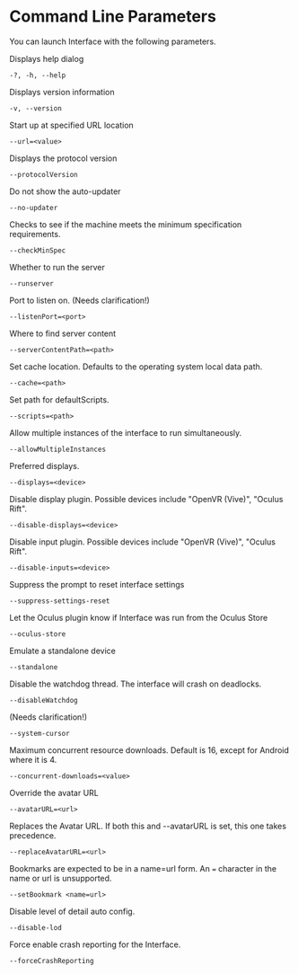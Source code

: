 # Command Line Parameters

You can launch Interface with the following parameters.

Displays help dialog

    -?, -h, --help

Displays version information

    -v, --version

Start up at specified URL location

    --url=<value>

Displays the protocol version

    --protocolVersion

Do not show the auto-updater

    --no-updater

Checks to see if the machine meets the minimum specification requirements.

    --checkMinSpec

Whether to run the server

    --runserver

Port to listen on. (Needs clarification!) 

    --listenPort=<port>

Where to find server content

    --serverContentPath=<path>

Set cache location. Defaults to the operating system local data path.

    --cache=<path>
    
Set path for defaultScripts.

    --scripts=<path>

Allow multiple instances of the interface to run simultaneously.

    --allowMultipleInstances

Preferred displays.

    --displays=<device>

Disable display plugin. Possible devices include "OpenVR (Vive)", "Oculus Rift".

    --disable-displays=<device>

Disable input plugin. Possible devices include "OpenVR (Vive)", "Oculus Rift".

    --disable-inputs=<device>

Suppress the prompt to reset interface settings

    --suppress-settings-reset

Let the Oculus plugin know if Interface was run from the Oculus Store

    --oculus-store

Emulate a standalone device

    --standalone

Disable the watchdog thread. The interface will crash on deadlocks.

    --disableWatchdog

(Needs clarification!)

    --system-cursor

Maximum concurrent resource downloads. Default is 16, except for Android where it is 4.

    --concurrent-downloads=<value>

Override the avatar URL

    --avatarURL=<url>

Replaces the Avatar URL. If both this and --avatarURL is set, this one takes precedence. 

    --replaceAvatarURL=<url>


Bookmarks are expected to be in a name=url form. An `=` character in the name or url is unsupported.

    --setBookmark <name=url>

Disable level of detail auto config.

    --disable-lod

Force enable crash reporting for the Interface.

    --forceCrashReporting
